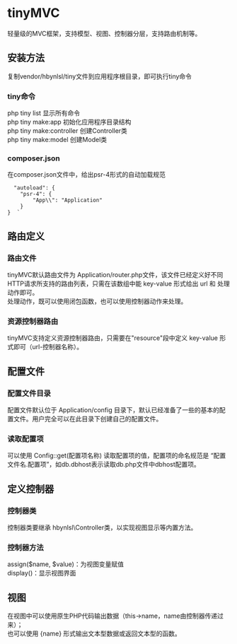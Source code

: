 # tinyMVC
轻量级的MVC框架，支持模型、视图、控制器分层，支持路由机制等。
## 安装方法
复制vendor/hbynlsl/tiny文件到应用程序根目录，即可执行tiny命令
### tiny命令
php tiny list   显示所有命令  
php tiny make:app   初始化应用程序目录结构  
php tiny make:controller    创建Controller类  
php tiny make:model 创建Model类  

### composer.json
在composer.json文件中，给出psr-4形式的自动加载规范
      
      "autoload": {  
        "psr-4": {
            "App\\": "Application"
        }
    }  `

## 路由定义
### 路由文件
tinyMVC默认路由文件为 Application/router.php文件，该文件已经定义好不同HTTP请求所支持的路由列表，只需在该数组中能 key-value 形式给出 url 和 处理动作即可。  
处理动作，既可以使用闭包函数，也可以使用控制器动作来处理。
### 资源控制器路由
tinyMVC支持定义资源控制器路由，只需要在"resource"段中定义 key-value 形式即可（url-控制器名称）。
## 配置文件
### 配置文件目录
配置文件默认位于 Application/config 目录下，默认已经准备了一些的基本的配置文件。用户完全可以在此目录下创建自己的配置文件。
### 读取配置项
可以使用 Config::get(配置项名称) 读取配置项的值，配置项的命名规范是 “配置文件名.配置项”，如db.dbhost表示读取db.php文件中dbhost配置项。
## 定义控制器
### 控制器类
控制器类要继承 hbynlsl\Controller类，以实现视图显示等内置方法。
### 控制器方法
assign($name, $value)：为视图变量赋值  
display()：显示视图界面 
## 视图
在视图中可以使用原生PHP代码输出数据（this->name，name由控制器传递过来）；  
也可以使用 {name} 形式输出文本型数据或返回文本型的函数。

